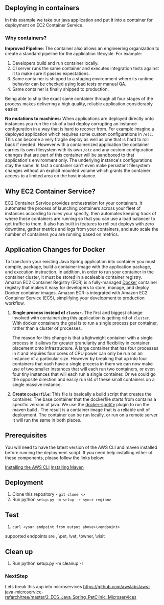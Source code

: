 ## Deploying in containers

In this example we take our java application and put it into a container for deployment on EC2 Container Service.

### Why containers?

__Improved Pipeline__: The container also allows an engineering organization to create a standard pipeline for the application lifecycle. For example:

1. Developers build and run container locally.
2. CI server runs the same container and executes integration tests against it to make sure it passes expectations.
3. Same container is shipped to a staging environment where its runtime behavior can be checked using load tests or manual QA.
4. Same container is finally shipped to production.

Being able to ship the exact same container through all four stages of the process makes delivering a high quality, reliable application considerably easier.

__No mutations to machines:__ When applications are deployed directly onto instances you run the risk of a bad deploy corrupting an instance configuration in a way that is hard to recover from. For example imagine a deployed application which requires some custom configurations in `/etc`. This can become a very fragile deploy as well as one that is hard to roll back if needed. However with a containerized application the container carries its own filesystem with its own `/etc` and any custom configuration changes that are part of this container will be sandboxed to that application's environment only. The underlying instance's configurations stay the same. In fact a container can't even make persistant filesystem changes without an explicit mounted volume which grants the container access to a limited area on the host instance.

## Why EC2 Container Service?

EC2 Container Service provides orchestration for your containers. It automates the process of launching containers across your fleet of instances according to rules your specify, then automates keeping track of where those containers are running so that you can use a load balancer to get traffic to them. It also has built in features to roll out deploys with zero downtime, gather metrics and logs from your containers, and auto scale the number of containers you are running based on metrics.

## Application Changes for Docker

To transform your existing Java Spring application into container you must compile, package, build a container image with the application package, and execution instruction. In addition, in order to run your container in the container cluster, it must be stored in a scaleable container registry. Amazon EC2 Container Registry (ECR) is a fully-managed  [Docker](https://aws.amazon.com/docker/) container registry that makes it easy for developers to store, manage, and deploy Docker container images. Amazon ECR is integrated with Amazon EC2 Container Service (ECS), simplifying your development to production workflow.


1. __Single process instead of `cluster`.__ The first and biggest change involved with containerizing this application is getting rid of `cluster`. With docker containers the goal is to run a single process per container, rather than a cluster of processes.

   The reason for this change is that a lighweight container with a single process in it allows for greater granularity and flexibility in container placement onto infrastructure. A large container that has four processes in it and requires four cores of CPU power can only be run on an instance of a particular size. However by breaking that up into four containers that each have a single process in them we can now make use of two smaller instances that will each run two containers, or even four tiny instances that will each run a single container. Or we could go the opposite direction and easily run 64 of these small containers on a single massive instance.

2. __Create `Dockerfile`:__ This file is basically a build script that creates the container. The base container that the dockerfile starts from contains a specific version of java. We use the [docker-spotify](https://github.com/spotify/docker-maven-plugin) plugin to run the maven build . The result is a container image that is a reliable unit of deployment. The container can be run locally, or run on a remote server. It will run the same in both places.

## Prerequisites

You will need to have the latest version of the AWS CLI and maven installed before running the deployment script.  If you need help installing either of these components, please follow the links below:

[Installing the AWS CLI](http://docs.aws.amazon.com/cli/latest/userguide/installing.html)
[Installing Maven](https://maven.apache.org/install.html)

## Deployment

1. Clone this repository - ```git clone <>```
2. Run python ```setup.py -m setup -r <your region>```

## Test 

1. ```curl <your endpoint from output above>\<endpoint> ```

supported endpoints  are \, \pet, \vet, \owner, \visit

## Clean up

1. Run python setup.py -m cleanup -r <your region>

### NextStep

Lets break this app into microservices 
https://github.com/awslabs/aws-java-microservice-refarch/tree/master/2_ECS_Java_Spring_PetClinic_Microservices
